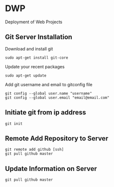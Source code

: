 DWP
===

Deployment of Web Projects

## Git Server Installation

Download and install git

	sudo apt-get install git-core

Update your recent packages

	sudo apt-get update

Add git username and email to gitconfig file

	git config --global user.name "username"
	git config --global user.email "email@email.com"

## Initiate git from ip address
	git init

## Remote Add Repository to Server
	git remote add github [ssh]
	git pull github master

## Update Information on Server
	git pull github master